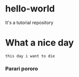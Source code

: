 # hello-world
It's a tutorial repository

What a nice day
==============

`
this day i want to die
`

### Parari pororo
